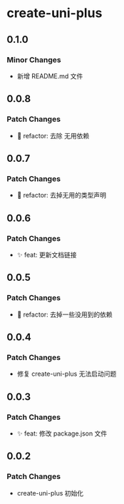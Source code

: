 # create-uni-plus

## 0.1.0

### Minor Changes

- 新增 README.md 文件

## 0.0.8

### Patch Changes

- 🦄 refactor: 去除 无用依赖

## 0.0.7

### Patch Changes

- 🦄 refactor: 去掉无用的类型声明

## 0.0.6

### Patch Changes

- ✨ feat: 更新文档链接

## 0.0.5

### Patch Changes

- 🦄 refactor: 去掉一些没用到的依赖

## 0.0.4

### Patch Changes

- 修复 create-uni-plus 无法启动问题

## 0.0.3

### Patch Changes

- ✨ feat: 修改 package.json 文件

## 0.0.2

### Patch Changes

- create-uni-plus 初始化
